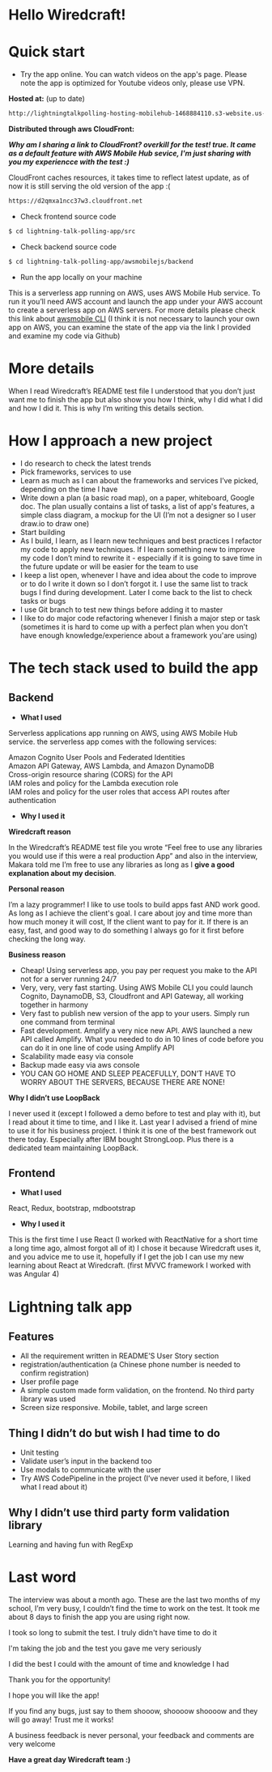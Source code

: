 # Hello Wiredcraft!

# Quick start
- Try the app online. You can watch videos on the app's page. Please note the app is optimized for Youtube videos only, please use VPN.

**Hosted at:** (up to date)
```sh
http://lightningtalkpolling-hosting-mobilehub-1468884110.s3-website.us-east-1.amazonaws.com/submit-lightning-talk
```
**Distributed through aws CloudFront:**

***Why am I sharing a link to CloudFront? overkill for the test! true. It came as a default feature with AWS Mobile Hub sevice, I'm just sharing with you my experiencce with the test :)***

CloudFront caches resources, it takes time to reflect latest update, as of now it is still serving the old version of the app :(
```sh
https://d2qmxa1ncc37w3.cloudfront.net
```
- Check frontend source code

```sh
$ cd lightning-talk-polling-app/src
```
- Check backend source code

```sh
$ cd lightning-talk-polling-app/awsmobilejs/backend
```
- Run the app locally on your machine

This is a serverless app running on AWS, uses AWS Mobile Hub service. To run it you’ll need AWS account and launch the app under your AWS account to create a serverless app on AWS servers. For more details please check this link about [awsmobile CLI](https://docs.aws.amazon.com/aws-mobile/latest/developerguide/aws-mobile-cli-reference.html) (I think it is not necessary to launch your own app on AWS, you can examine the state of the app via the link I provided and examine my code via Github)

# More details
When I read Wiredcraft’s README test file I understood that you don’t just want me to finish the app but also show you how I think, why I did what I did and how I did it. This is why I’m writing this details section.

# How I approach a new project
- I do research to check the latest trends
- Pick frameworks, services to use
- Learn as much as I can about the frameworks and services I’ve picked, depending on the time I have
- Write down a plan (a basic road map), on a paper, whiteboard, Google doc. The plan usually contains a list of tasks, a list of app's features, a simple class diagram, a mockup for the UI (I’m not a designer so I user draw.io to draw one)
- Start building
- As I build, I learn, as I learn new techniques and best practices I refactor my code to apply new techniques. If I learn something new to improve my code I don’t mind to rewrite it - especially if it is going to save time in the future update or will be easier for the team to use
- I keep a list open, whenever I have and idea about the code to improve or to do I write it down so I don’t forgot it. I use the same list to track bugs I find during development. Later I come back to the list to check tasks or bugs
- I use Git branch to test new things before adding it to master
- I like to do major code refactoring whenever I finish a major step or task (sometimes it is hard to come up with a perfect plan when you don't have enough knowledge/experience about a framework you'are using) 

# The tech stack used to build the app
## Backend
- **What I used**

Serverless applications app running on AWS, using AWS Mobile Hub service. the serverless app 
comes with the following services:

Amazon Cognito User Pools and Federated Identities  
Amazon API Gateway, AWS Lambda, and Amazon DynamoDB  
Cross-origin resource sharing (CORS) for the API  
IAM roles and policy for the Lambda execution role  
IAM roles and policy for the user roles that access API routes after authentication  

- **Why I used it**

**Wiredcraft reason**

In the Wiredcraft’s README test file you wrote “Feel free to use any libraries you would use if this were a real production App” and also in the interview, Makara told me I’m free to use any libraries as long as I **give a good explanation about my decision**.

**Personal reason**

I’m a lazy programmer! I like to use tools to build apps fast AND work good. As long as I achieve the client's goal. I care about joy and time more than how much money it will cost, If the client want to pay for it. If there is an easy, fast, and good way to do something I always go for it first before checking the long way.

**Business reason**
- Cheap! Using serverless app, you pay per request you make to the API not for a server running 24/7
- Very, very, very fast starting. Using AWS Mobile CLI you could launch Cognito, DaynamoDB, S3, Cloudfront and API Gateway, all working together in harmony
- Very fast to publish new version of the app to your users. Simply run one command from terminal
- Fast development. Amplify a very nice new API. AWS launched a new API called Amplify. What you needed to do in 10 lines of code before you can do it in one line of code using Amplify API
- Scalability made easy via console
- Backup made easy via aws console
- YOU CAN GO HOME AND SLEEP PEACEFULLY, DON’T HAVE TO WORRY ABOUT THE SERVERS, BECAUSE THERE ARE NONE!

**Why I didn’t use LoopBack**

I never used it (except I followed a demo before to test and play with it), but I read about it time to time, and I like it. Last year I advised a friend of mine to use it for his business project. I think it is one of the best framework out there today. Especially after IBM bought StrongLoop. Plus there is a dedicated team maintaining LoopBack.

## Frontend
- **What I used**

React, Redux, bootstrap, mdbootstrap

- **Why I used it**

This is the first time I use React (I worked with ReactNative for a short time a long time ago, almost forgot all of it) I chose it because  Wiredcraft uses it, and you advice me to use it, hopefully if I get the job I can use my new learning about React at Wiredcraft. (first MVVC framework I worked with was Angular 4)

# Lightning talk app 
## Features

- All the requirement written in README’S User Story section
- registration/authentication (a Chinese phone number is needed to confirm registration)
- User profile page
- A simple custom made form validation, on the frontend. No third party library was used
- Screen size responsive. Mobile, tablet, and large screen

## Thing I didn’t do but wish I had time to do
- Unit testing
- Validate user’s input in the backend too
- Use modals to communicate with the user
- Try AWS CodePipeline in the project (I’ve never used it before, I liked what I read about it)

## Why I didn’t use third party form validation library
Learning and having fun with RegExp 

# Last word
The interview was about a month ago. These are the last two months of my school, I’m very busy, I couldn’t find the time to work on the test. It took me about 8 days to finish the app you are using right now.

I took so long to submit the test. I truly didn't have time to do it

I'm taking the job and the test you gave me very seriously

I did the best I could with the amount of time and knowledge I had

Thank you for the opportunity!

I hope you will like the app!

If you find any bugs, just say to them shooow, shoooow shoooow and they will go away! Trust me it works!

A business feedback is never personal, your feedback and comments are very welcome

**Have a great day Wiredcraft team :)**
